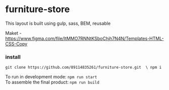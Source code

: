 # furniture-store

This layout is built using gulp, sass, BEM, reusable  
  
Maket - https://www.figma.com/file/ItMMO7RNNtKSboChjh7N4N/Templates-HTML-CSS-Copy  

### install  
`git clone https://github.com/89114835261/furniture-store.git  \
npm i`  
   
To run in development mode: `npm run start`  
To assemble the final product: `npm run build`
